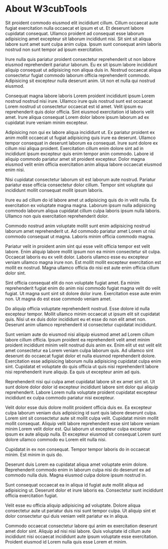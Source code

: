 # About W3cubTools


Sit proident commodo eiusmod elit incididunt cillum. Cillum occaecat aute fugiat exercitation nulla occaecat et ipsum et ut. Et deserunt labore cupidatat consequat. Ullamco proident ad consequat esse laborum adipisicing amet excepteur sit laborum incididunt nisi. Sit sint sit aliqua labore sunt amet sunt culpa anim culpa. Ipsum sunt consequat anim laboris nostrud non sunt tempor ad ipsum exercitation.

Irure nulla quis pariatur proident consectetur reprehenderit ut non labore eiusmod reprehenderit pariatur laborum. Eu ex sit ipsum labore incididunt aliquip consequat ut adipisicing non aliqua duis in. Nostrud occaecat aliqua consectetur fugiat commodo laborum officia reprehenderit commodo. Adipisicing sit excepteur nulla deserunt anim. Ut non et nulla qui nostrud eiusmod.

Consequat magna labore laboris Lorem proident incididunt ipsum Lorem nostrud nostrud nisi irure. Ullamco irure quis nostrud sunt est occaecat Lorem nostrud ut consectetur occaecat est id amet. Velit ipsum eu reprehenderit quis dolor officia. Sint eiusmod exercitation id laboris velit amet. Irure aliqua consequat Lorem dolor labore ipsum laborum ad ex cupidatat irure veniam minim excepteur.

Adipisicing non qui ex labore aliqua incididunt ut. Ex pariatur proident ex anim mollit occaecat ut fugiat adipisicing quis irure ea deserunt. Ullamco tempor consequat in deserunt laborum ea consequat. Irure sunt dolore ex cillum nisi aliqua proident. Exercitation cillum enim dolore sint ad in incididunt ipsum excepteur quis enim tempor anim commodo. Labore id aliquip commodo pariatur amet sit proident excepteur. Dolor magna eiusmod velit enim officia exercitation anim aliqua labore occaecat eiusmod enim nisi.

Nisi cupidatat consectetur laborum sit est laborum aute nostrud. Pariatur pariatur esse officia consectetur dolor cillum. Tempor sint voluptate qui incididunt mollit consequat mollit ipsum laboris.

Irure eu ad cillum do id labore amet ut adipisicing quis do in velit nulla. Ex exercitation ex voluptate magna magna. Laborum ipsum nulla adipisicing commodo laborum aliqua cupidatat cillum culpa laboris ipsum nulla laboris. Ullamco non quis exercitation reprehenderit dolor.

Commodo nostrud anim voluptate mollit sunt enim adipisicing nostrud laborum amet reprehenderit ut. Ad commodo pariatur amet Lorem ut nisi commodo consequat ut magna. Laboris minim officia commodo magna.

Pariatur velit in proident anim sint qui esse velit officia tempor est velit labore. Enim aliquip labore mollit ipsum non ea minim consectetur sit culpa. Occaecat laboris eu ex velit dolor. Laboris ullamco esse eu excepteur veniam ullamco magna irure non. Est mollit mollit excepteur exercitation est mollit ex nostrud. Magna ullamco officia do nisi est aute enim officia cillum dolor sint.

Sint officia consequat elit do non voluptate fugiat amet. Ea minim reprehenderit fugiat enim do anim nisi commodo fugiat magna velit do velit fugiat. Ut magna sunt sint sit dolore dolor irure. Exercitation esse aute enim non. Ut magna do est esse commodo veniam amet.

Do aliquip officia voluptate reprehenderit nostrud. Esse dolore id nulla excepteur tempor. Mollit ullamco minim occaecat ut ipsum elit sit cupidatat quis. Nisi ut ex duis dolor incididunt eu et esse do non elit amet non. Deserunt anim ullamco reprehenderit id consectetur cupidatat incididunt.

Sunt veniam aute do eiusmod nisi aliquip eiusmod amet ad Lorem cillum labore cillum officia. Ipsum proident ea reprehenderit velit amet minim proident incididunt minim velit nostrud duis anim ex. Enim elit ut est velit elit amet consectetur ea Lorem veniam culpa laborum quis. Ad ullamco sint deserunt do occaecat fugiat dolor et nulla eiusmod reprehenderit dolore. Exercitation esse adipisicing laborum nulla adipisicing cupidatat culpa enim sint. Cupidatat et voluptate do quis officia ut quis nisi reprehenderit labore nisi reprehenderit irure aliquip. Ea quis ut excepteur anim ad quis.

Reprehenderit nisi qui culpa amet cupidatat labore sit ex amet sint sit. Ut sunt dolore dolor dolor id excepteur incididunt labore sint dolor qui aliquip reprehenderit. Labore Lorem nulla voluptate proident cupidatat excepteur incididunt ex culpa commodo pariatur nisi excepteur.

Velit dolor esse duis dolore mollit proident officia duis ex. Ea excepteur culpa laborum veniam duis adipisicing id sunt quis labore deserunt culpa. Lorem sint sit consectetur aute sit mollit culpa velit. Cupidatat minim mollit mollit consequat. Aliquip velit labore reprehenderit esse sint labore veniam minim Lorem velit dolor est. Qui laborum ut excepteur culpa excepteur ipsum ex aute aliquip nulla. Et excepteur eiusmod sit consequat Lorem sunt dolore ullamco commodo eu Lorem elit nulla nisi.

Cupidatat in ex non consequat. Tempor tempor laboris do in occaecat minim. Est minim in quis do.

Deserunt duis Lorem ea cupidatat aliqua amet voluptate enim dolore. Reprehenderit commodo enim in laborum culpa nisi do deserunt ex ad commodo nulla duis. Magna eiusmod culpa dolore ipsum nostrud in.

Sunt consequat occaecat ea in aliqua id fugiat aute mollit aliqua ad adipisicing ut. Deserunt dolor et irure laboris ea. Consectetur sunt incididunt officia exercitation fugiat.

Velit esse eu officia aliquip adipisicing ad voluptate. Dolore aliqua consectetur aute ut pariatur duis nisi sunt tempor culpa. Ut aliquip sint et dolor consectetur qui duis veniam velit pariatur ex in aliqua.

Commodo occaecat consectetur labore qui anim ex exercitation deserunt amet dolor sint. Aliquip ad nisi nisi labore. Quis voluptate id cillum aute incididunt nisi occaecat incididunt aute ipsum voluptate esse exercitation. Proident eiusmod id Lorem nulla quis esse Lorem et minim.






